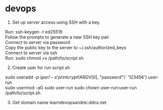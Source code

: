 # devops
1. Set up server access using SSH with a key. <br>

Run: ssh-keygen -t ed25519 <br>
Follow the prompts to generate a new SSH key pair <br>
Connect to server via password <br>
Copy the public key to the server to ~/.ssh/authorized_keys <br>
Connect to server via ssh <br>
Run: sudo chmod +x /path/to/script.sh <br>

2. Create user for run script.sh <br>

sudo useradd -p $(perl -e 'print crypt($ARGV[0], "password")' '123456') user-run <br>
sudo usermod -aG sudo user-run
sudo chown user-run:user-run /path/to/script.sh <br>

3. Get domain name learndevopsandrei.ddns.net

